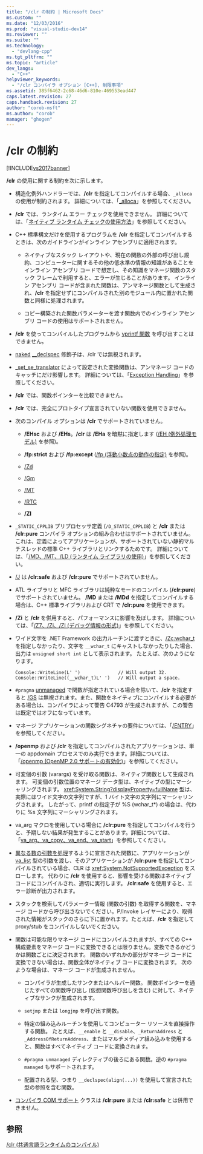 ```yaml
---
title: "/clr の制約 | Microsoft Docs"
ms.custom: ""
ms.date: "12/03/2016"
ms.prod: "visual-studio-dev14"
ms.reviewer: ""
ms.suite: ""
ms.technology: 
  - "devlang-cpp"
ms.tgt_pltfrm: ""
ms.topic: "article"
dev_langs: 
  - "C++"
helpviewer_keywords: 
  - "/clr コンパイラ オプション [C++], 制限事項"
ms.assetid: 385f6462-2c68-46d6-810e-469553ead447
caps.latest.revision: 27
caps.handback.revision: 27
author: "corob-msft"
ms.author: "corob"
manager: "ghogen"
---
```

# /clr の制約
[!INCLUDE[vs2017banner](../../assembler/inline/includes/vs2017banner.md)]

**\/clr** の使用に関する制約を次に示します。  
  
-   構造化例外ハンドラーでは、**\/clr** を指定してコンパイルする場合、`_alloca` の使用が制約されます。  詳細については、「[\_alloca](../../c-runtime-library/reference/alloca.md)」を参照してください。  
  
-   **\/clr** では、ランタイム エラー チェックを使用できません。  詳細については、「[ネイティブ ランタイム チェックの使用方法](../Topic/How%20to:%20Use%20Native%20Run-Time%20Checks.md)」を参照してください。  
  
-   C\+\+ 標準構文だけを使用するプログラムを **\/clr** を指定してコンパイルするときは、次のガイドラインがインライン アセンブリに適用されます。  
  
    -   ネイティブなスタック レイアウトや、現在の関数の外部の呼び出し規約、コンピューターに関するその他の低水準の情報の知識があることをインライン アセンブリ コードで想定し、その知識をマネージ関数のスタック フレームで利用すると、エラーが生じることがあります。  インライン アセンブリ コードが含まれた関数は、アンマネージ関数として生成され、**\/clr** を指定せずにコンパイルされた別のモジュール内に置かれた関数と同様に処理されます。  
  
    -   コピー構築された関数パラメーターを渡す関数内でのインライン アセンブリ コードの使用はサポートされません。  
  
-   **\/clr** を使ってコンパイルしたプログラムから [vprintf 関数](../../c-runtime-library/vprintf-functions.md) を呼び出すことはできません。  
  
-   [naked](../Topic/naked%20\(C++\).md) [\_\_declspec](../../cpp/declspec.md) 修飾子は、\/clr では無視されます。  
  
-   [\_set\_se\_translator](../../c-runtime-library/reference/set-se-translator.md) によって設定された変換関数は、アンマネージ コードのキャッチにだけ影響します。  詳細については、「[Exception Handling](../../windows/exception-handling-cpp-component-extensions.md)」を参照してください。  
  
-   **\/clr** では、関数ポインターを比較できません。  
  
-   **\/clr** では、完全にプロトタイプ宣言されていない関数を使用できません。  
  
-   次のコンパイル オプションは **\/clr** でサポートされていません。  
  
    -   **\/EHsc** および **\/EHs**。**\/clr** は **\/EHa** を暗黙に指定します \([\/EH \(例外処理モデル\)](../../build/reference/eh-exception-handling-model.md) を参照\)。  
  
    -   **\/fp:strict** および **\/fp:except** \([\/fp \(浮動小数点の動作の指定\)](../../build/reference/fp-specify-floating-point-behavior.md) を参照\)。  
  
    -   [\/Zd](../Topic/-Z7,%20-Zi,%20-ZI%20\(Debug%20Information%20Format\).md)  
  
    -   [\/Gm](../../build/reference/gm-enable-minimal-rebuild.md)  
  
    -   [\/MT](../../build/reference/md-mt-ld-use-run-time-library.md)  
  
    -   [\/RTC](../../build/reference/rtc-run-time-error-checks.md)  
  
    -   **\/ZI**  
  
-   `_STATIC_CPPLIB` プリプロセッサ定義 \(`/D_STATIC_CPPLIB`\) と **\/clr** または **\/clr:pure** コンパイラ オプションの組み合わせはサポートされていません。  これは、定義によってアプリケーションが、サポートされていない静的マルチスレッドの標準 C\+\+ ライブラリとリンクするためです。  詳細については、「[\/MD、\/MT、\/LD \(ランタイム ライブラリの使用\)](../../build/reference/md-mt-ld-use-run-time-library.md)」を参照してください。  
  
-   [\/J](../../build/reference/j-default-char-type-is-unsigned.md) は **\/clr:safe** および **\/clr:pure** でサポートされていません。  
  
-   ATL ライブラリと MFC ライブラリは純粋なモードのコンパイル \(**\/clr:pure**\) でサポートされていません。  **\/MD** または **\/MDd** を指定してコンパイルする場合は、C\+\+ 標準ライブラリおよび CRT で **\/clr:pure** を使用できます。  
  
-   **\/Zi** と **\/clr** を併用すると、パフォーマンスに影響を及ぼします。  詳細については、「[\/Z7、\/Zi、\/ZI \(デバッグ情報の形式\)](../Topic/-Z7,%20-Zi,%20-ZI%20\(Debug%20Information%20Format\).md)」を参照してください。  
  
-   ワイド文字を .NET Framework の出力ルーチンに渡すときに、[\/Zc:wchar\_t](../../build/reference/zc-wchar-t-wchar-t-is-native-type.md) を指定しなかったり、文字を `__wchar_t` にキャストしなかったりした場合、出力は `unsigned short int` として表示されます。  たとえば、次のようになります。  
  
    ```  
    Console::WriteLine(L' ')              // Will output 32.  
    Console::WriteLine((__wchar_t)L' ')   // Will output a space.  
    ```  
  
-   `#pragma`  [unmanaged](../../preprocessor/managed-unmanaged.md) で関数が指定されている場合を除いて、**\/clr** を指定すると [\/GS](../Topic/-GS%20\(Buffer%20Security%20Check\).md) は無視されます。また、関数をネイティブにコンパイルする必要がある場合は、コンパイラによって警告 C4793 が生成されますが、この警告は既定ではオフになっています。  
  
-   マネージ アプリケーションの関数シグネチャの要件については、「[\/ENTRY](../../build/reference/entry-entry-point-symbol.md)」を参照してください。  
  
-   **\/openmp** および **\/clr** を指定してコンパイルされたアプリケーションは、単一の appdomain プロセスでのみ実行できます。詳細については、「[\/openmp \(OpenMP 2.0 サポートの有効化\)](../../build/reference/openmp-enable-openmp-2-0-support.md)」を参照してください。  
  
-   可変個の引数 \(varargs\) を受け取る関数は、ネイティブ関数として生成されます。  可変個の引数位置のマネージ データ型は、ネイティブの型にマーシャリングされます。  <xref:System.String?displayProperty=fullName> 型は、実際にはワイド文字の文字列ですが、1 バイト文字の文字列にマーシャリングされます。  したがって、printf の指定子が %S \(wchar\_t\*\) の場合は、代わりに %s 文字列にマーシャリングされます。  
  
-   va\_arg マクロを使用している場合に **\/clr:pure** を指定してコンパイルを行うと、予期しない結果が発生することがあります。詳細については、「[va\_arg、va\_copy、va\_end、va\_start](../../c-runtime-library/reference/va-arg-va-copy-va-end-va-start.md)」を参照してください。  
  
-   [異なる数の引数を処理](../Topic/Variable%20Argument%20Lists.md)するように宣言された関数に、アプリケーションが [va\_list](../../c-runtime-library/reference/va-arg-va-copy-va-end-va-start.md) 型の引数を渡し、そのアプリケーションが **\/clr:pure** を指定してコンパイルされている場合、CLR は <xref:System.NotSupportedException> をスローします。  代わりに **\/clr**  を使用すると、影響を受ける関数はネイティブ コードにコンパイルされ、適切に実行します。  **\/clr:safe** を使用すると、エラー診断が出力されます。  
  
-   スタックを検索してパラメーター情報 \(関数の引数\) を取得する関数を、マネージ コードから呼び出さないでください。P\/Invoke レイヤーにより、取得された情報がスタックのさらに下に置かれます。たとえば、**\/clr** を指定して proxy\/stub をコンパイルしないでください。  
  
-   関数は可能な限りマネージ コードにコンパイルされますが、すべての C\+\+ 構成要素をマネージ コードに変換できるとは限りません。変換できるかどうかは関数ごとに決定されます。  関数のいずれかの部分がマネージ コードに変換できない場合は、関数全体がネイティブ コードに変換されます。  次のような場合は、マネージ コードが生成されません。  
  
    -   コンパイラが生成したサンクまたはヘルパー関数。  関数ポインターを通じたすべての関数呼び出し \(仮想関数呼び出しを含む\) に対して、ネイティブなサンクが生成されます。  
  
    -   `setjmp` または `longjmp` を呼び出す関数。  
  
    -   特定の組み込みルーチンを使用してコンピューター リソースを直接操作する関数。  たとえば、`__enable` と `__disable`、`_ReturnAddress` と `_AddressOfReturnAddress`、またはマルチメディア組み込みを使用すると、関数はすべてネイティブ コードに変換されます。  
  
    -   `#pragma unmanaged` ディレクティブの後ろにある関数。逆の `#pragma managed` もサポートされます。  
  
    -   配置される型、つまり `__declspec(align(...))` を使用して宣言された型の参照を含む関数。  
  
-   [コンパイラ COM サポート](../Topic/Compiler%20COM%20Support.md) クラスは **\/clr:pure** または **\/clr:safe** とは併用できません。  
  
## 参照  
 [\/clr \(共通言語ランタイムのコンパイル\)](../../build/reference/clr-common-language-runtime-compilation.md)